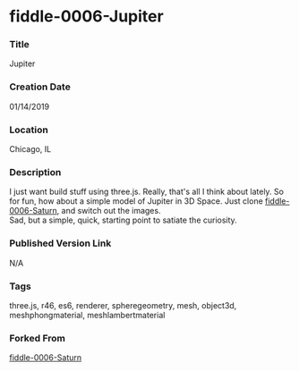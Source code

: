 fiddle-0006-Jupiter
======

### Title

Jupiter


### Creation Date

01/14/2019


### Location

Chicago, IL


### Description

I just want build stuff using three.js.  Really, that's all I think about lately.  So for fun, how about a simple model 
of Jupiter in 3D Space.  Just clone [fiddle-0006-Saturn](https://github.com/bradyhouse/house/tree/master/fiddles/three/fiddle-0006-Saturn), and switch out the images.  
Sad, but a simple, quick, starting point to satiate the curiosity. 


### Published Version Link

N/A


### Tags

three.js, r46, es6, renderer, spheregeometry, mesh, object3d, meshphongmaterial, meshlambertmaterial


### Forked From

[fiddle-0006-Saturn](../fiddle-0006-Saturn)
